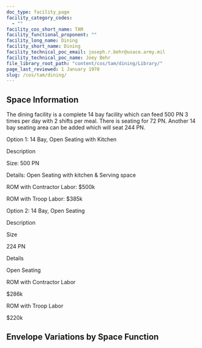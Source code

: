 ```yaml
---
doc_type: facility_page
facility_category_codes:
  - ""
facility_cos_short_name: TAM
facility_functional_proponent: ""
facility_long_name: Dining
facility_short_name: Dining
facility_technical_poc_email: joseph.r.behr@usace.army.mil
facility_technical_poc_name: Joey Behr
file_library_root_path: "content/cos/tam/dining/Library/"
page_last_reviewed: 1 January 1970
slug: /cos/tam/dining/
---
```


## Space Information

The dining facility is a complete 14 bay facility which can feed 500 PN 3 times per day with 2 shifts per meal. There is seating for 72 PN. Another 14 bay seating area can be added which will seat 244 PN.

Option 1: 14 Bay, Open Seating with Kitchen

Description

Size: 500 PN

Details: Open Seating with kitchen & Serving space

ROM with Contractor Labor: \$500k

ROM with Troop Labor: \$385k

Option 2: 14 Bay, Open Seating

Description

Size

224 PN

Details

Open Seating

ROM with Contractor Labor

\$286k

ROM with Troop Labor

\$220k

## Envelope Variations by Space Function
